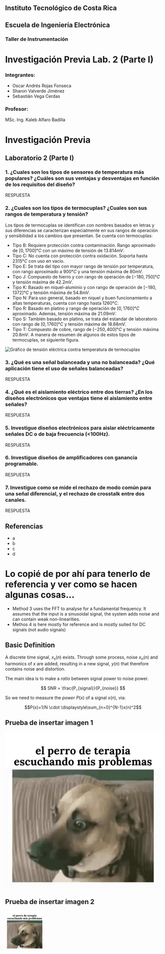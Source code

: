## Instituto Tecnológico de Costa Rica

## Escuela de Ingeniería Electrónica
### Taller de Instrumentación

# Investigación Previa Lab. 2 (Parte I)

### Integrantes:
- Oscar Andrés Rojas Fonseca
- Sharon Valverde Jiménez
- Sebastián Vega Cerdas 

### Profesor:
MSc. Ing. Kaleb Alfaro Badilla


# Investigación Previa
## Laboratorio 2 (Parte I)

### 1. ¿Cuales son los tipos de sensores de temperatura más populares? ¿Cuáles son sus ventajas y desventajas en función de los requisitos del diseño?

RESPUESTA

### 2. ¿Cuales son los tipos de termocuplas? ¿Cuales son sus rangos de temperatura y tensión?

Los tipos de termocuplas se identifican con nombres basados en letras y sus diferencias se caracterizan especialmente en sus rangos de operación y sensibilidad a los cambios que presentan.
Se cuenta con termocuplas:
- Tipo B: Requiere protección contra contaminación. Rango aproximado de $[0,1700] °C$ con un máximo de tensión de $13.814 mV$. 
- Tipo C: No cuenta con protección contra oxidación. Soporta hasta $2315 °C$ con uso en vacío.
- Tipo E: Se trata del tipo con mayor rango de tensión por temperatura, con rango aproximado a $900 °C$ y una tensión máxima de $80 mV$.
- Tipo J: Compuesto de hierro y con rango de operación de $[-180,750] °C$ y tensión máxima de $42.2 mV$.
- Tipo K: Basado en niquel-aluminio y con rango de operación de $[-180,1372] °C$ y tensión máxima de $54.8 mV$. 
- Tipo N: Para uso general, basado en niquel y buen funcionamiento a altas temperaturas, cuenta con rango hasta $1260 °C$.
- Tipo R: Basado en platino y rango de operación de $[0,1760] °C$ aproximado. Además, tensión máxima de $21.09 mV$.
- Tipo S: También basado en platino, se trata del estandar de laboratorio con rango de $[0,1760] °C$ y tensión máxima de $18.68 mV$.
- Tipo T: Compuesto de cobre, rango de $[-250,400] °C$ y tensión máxima $20.8 mV$.
A manera de resumen de algunos de estos tipos de termocuplas, se siguiente figura.
<img src="/images/termocupla.jpeg" alt="Gráfico de tensión eléctrica contra temperatura de termocuplas" style="width:25%;" />

### 3. ¿Qué es una señal balanceada y una no balanceada? ¿Qué aplicación tiene el uso de señales balanceadas?

RESPUESTA

### 4. ¿Qué es el aislamiento eléctrico entre dos tierras? ¿En los diseños electrónicos que ventajas tiene el aislamiento entre señales?

RESPUESTA

### 5. Investigue diseños electrónicos para aislar eléctricamente señales DC o de baja frecuencia (<100Hz).

RESPUESTA

### 6. Investigue diseños de amplificadores con ganancia programable.

RESPUESTA

### 7. Investigue como se mide el rechazo de modo común para una señal diferencial, y el rechazo de crosstalk entre dos canales.

RESPUESTA

## Referencias
- a
- b
- c
- d



# Lo copié de por ahí para tenerlo de referencia y ver como se hacen algunas cosas...

- Method 3 uses the FFT to analyse for a fundamental frequency. It assumes that the input is a sinusoidal signal, the system adds noise and can contain weak non-linearities.
- Methos 4 is here mostly for reference and is mostly suited for DC signals (not audio signals)

## Basic Definition
A discrete time signal, $x_s(n)$ exists. Through some process, noise $x_n(n)$ and harmonics of $x$ are added, resulting in a new signal, $y(n)$ that therefore contains noise and distortion.

The main idea is to make a *ratio* between signal power to noise power. 


$$ SNR = \frac{P_{signal}}{P_{noise}} $$

So we need to measure the *power* $P(x)$ of a signal $x(n)$,  via:

$$P(x)=1/N \cdot \displaystyle\sum_{n=0}^{N-1}x(n)^2$$

## Prueba de insertar imagen 1

![Descripción de la imagen](/images/perro.jpeg "Leyenda de la imagen")

## Prueba de insertar imagen 2

<img src="/images/perro.jpeg" alt="Descripción de la imagen" style="width:25%;" />


